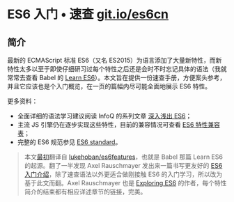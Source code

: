 # ES6 入门 • 速查 [git.io/es6cn](http://git.io/es6cn)

## 简介

最新的 ECMAScript 标准 ES6（又名 ES2015）为语言添加了大量新特性，而新特性太多以至于即使仔细研习过每个特性之后还是会时不时忘记具体的语法（我就常常去查看 Babel 的 [Learn ES6](https://babeljs.io/docs/learn-es2015/)）。本文旨在提供一份速查手册，方便案头参考，并且它应该也是个入门概览，在一页的篇幅内尽可能全面地展示 ES6 特性。

更多资料：
- 全面详细的语法学习建议阅读 InfoQ 的系列文章 [深入浅出 ES6](http://www.infoq.com/cn/es6-in-depth/)；
- 主流 JS 引擎仍在逐步实现这些特性，目前的兼容情况可查看 [ES6 特性兼容表](http://kangax.github.io/es5-compat-table/es6/)；
- 完整的 ES6 规范参见 [ES6 standard](http://www.ecma-international.org/ecma-262/6.0/)。


> 本文[最初](https://github.com/amio/es6features-depr-)翻译自 [lukehoban/es6features](https://github.com/lukehoban/es6features)，也就是 Babel 那篇 Learn ES6 的起源。翻了一半发现 Axel Rauschmayer 发出来一篇书写更友好的 [ES6 入门介绍](http://www.2ality.com/2015/08/getting-started-es6.html)，除了速查语法以外更适合做刚接触 ES6 的入门学习，所以改为基于此文而翻。Axel Rauschmayer 也是 [Exploring ES6](http://exploringjs.com/) 的作者，每个特性简介的结束都有相应详述章节的链接，完美。
